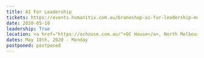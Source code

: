 ```yaml
---
title: AI For Leadership 
tickets: https://events.humanitix.com.au/braneshop-ai-for-leadership-may
date: 2020-05-18
leadership: True
location: <a href="https://ochouse.com.au/">OC House</a>, North Melbourne
dates: May 18th, 2020 - Monday
postponed: postponed
---
```

